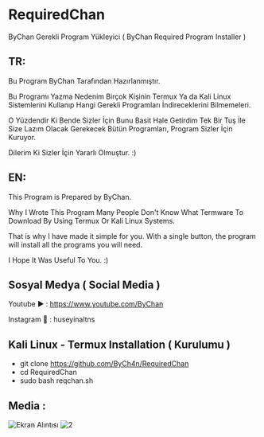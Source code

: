 # RequiredChan

ByChan Gerekli Program Yükleyici ( ByChan Required Program Installer )

TR:
---
Bu Program ByChan Tarafından Hazırlanmıştır.

Bu Programı Yazma Nedenim Birçok Kişinin Termux Ya da Kali Linux Sistemlerini Kullanıp Hangi Gerekli Programları İndireceklerini Bilmemeleri.

O Yüzdendir Ki Bende Sizler İçin Bunu Basit Hale Getirdim Tek Bir Tuş İle Size Lazım Olacak Gerekecek Bütün Programları, Program Sizler İçin Kuruyor.

Dilerim Ki Sizler İçin Yararlı Olmuştur. :)

EN:
---
This Program is Prepared by ByChan.

Why I Wrote This Program Many People Don't Know What Termware To Download By Using Termux Or Kali Linux Systems.

That is why I have made it simple for you. With a single button, the program will install all the programs you will need.

I Hope It Was Useful To You. :)

Sosyal Medya ( Social Media )
--------------------------------
Youtube ▶️ : https://www.youtube.com/ByChan

Instagram 📸 : huseyinaltns

Kali Linux - Termux Installation ( Kurulumu )
-----------------------------------------------
- git clone https://github.com/ByCh4n/RequiredChan
- cd RequiredChan
- sudo bash reqchan.sh

Media :
-------
![Ekran Alıntısı](https://user-images.githubusercontent.com/67187998/88076172-6a6df700-cb82-11ea-9106-e1072d5d834c.PNG)
![2](https://user-images.githubusercontent.com/67187998/88076175-6b9f2400-cb82-11ea-9564-2186c093418e.PNG)

